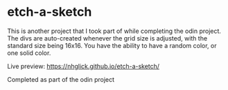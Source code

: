 # etch-a-sketch

This is another project that I took part of while completing the odin project. The divs are auto-created whenever the grid size is adjusted, with the standard size being 16x16. You have the ability to have a random color, or one solid color.

Live preview: https://nhglick.github.io/etch-a-sketch/

Completed as part of the odin project
